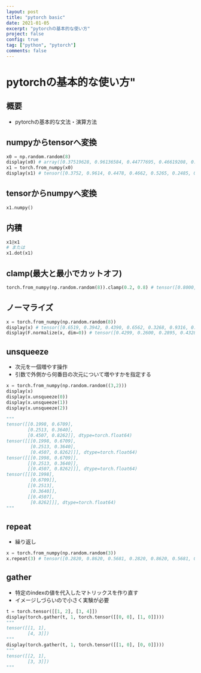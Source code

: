 ```yaml
---
layout: post
title: "pytorch basic"
date: 2021-01-05
excerpt: "pytorchの基本的な使い方"
project: false
config: true
tag: ["python", "pytorch"]
comments: false
---
```


# pytorchの基本的な使い方"

## 概要
 - pytorchの基本的な文法・演算方法

## numpyからtensorへ変換

```python
x0 = np.random.random(8)
display(x0) # array([0.37519628, 0.96136584, 0.44777695, 0.46619208, 0.5264964 , ...
x1 = torch.from_numpy(x0)
display(x1) # tensor([0.3752, 0.9614, 0.4478, 0.4662, 0.5265, 0.2485, 0.6044, 0.4024], ...
```

## tensorからnumpyへ変換

```python
x1.numpy()
```

## 内積

```python
x1@x1
# または
x1.dot(x1)
```

## clamp(最大と最小でカットオフ)

```python
torch.from_numpy(np.random.random(8)).clamp(0.2, 0.8) # tensor([0.8000, 0.2000, 0.6528, 0.2000, 0.4132, 0.8000, 0.3505, 0.7528],
```

## ノーマライズ

```python
x = torch.from_numpy(np.random.random(8))
display(x) # tensor([0.6519, 0.3942, 0.4390, 0.6562, 0.3268, 0.9316, 0.0103, 0.3475],...
display(F.normalize(x, dim=0)) # tensor([0.4299, 0.2600, 0.2895, 0.4328, 0.2155, 0.6144, 0.0068, 0.2292], ...
```

## unsqueeze
 - 次元を一個増やす操作
 - 引数で外側から何番目の次元について増やすかを指定する

```python
x = torch.from_numpy(np.random.random((3,2)))
display(x)
display(x.unsqueeze(0))
display(x.unsqueeze(1))
display(x.unsqueeze(2))

"""
tensor([[0.1998, 0.6709],
        [0.2513, 0.3640],
        [0.4507, 0.8262]], dtype=torch.float64)
tensor([[[0.1998, 0.6709],
         [0.2513, 0.3640],
         [0.4507, 0.8262]]], dtype=torch.float64)
tensor([[[0.1998, 0.6709]],
        [[0.2513, 0.3640]],
        [[0.4507, 0.8262]]], dtype=torch.float64)
tensor([[[0.1998],
         [0.6709]],
        [[0.2513],
         [0.3640]],
        [[0.4507],
         [0.8262]]], dtype=torch.float64)
"""
```

## repeat
 - 繰り返し

```python
x = torch.from_numpy(np.random.random(3))
x.repeat(3) # tensor([0.2820, 0.8620, 0.5681, 0.2820, 0.8620, 0.5681, 0.2820, 0.8620, 0.5681],
```

## gather
 - 特定のindexの値を代入したマトリックスを作り直す
 - イメージしづらいので小さく実験が必要

```python
t = torch.tensor([[1, 2], [3, 4]])
display(torch.gather(t, 1, torch.tensor([[0, 0], [1, 0]])))
"""
tensor([[1, 1],
        [4, 3]])
"""
display(torch.gather(t, 1, torch.tensor([[1, 0], [0, 0]])))
"""
tensor([[2, 1],
        [3, 3]])
"""
```

